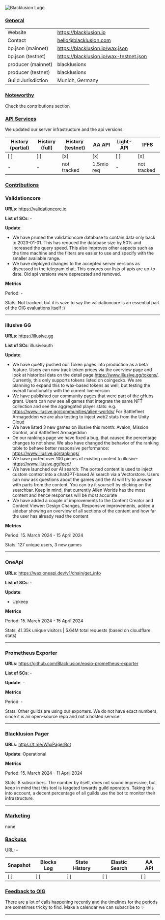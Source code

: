 ![Blacklusion Logo](https://blacklusion.com/resources/blacklusion_logo_192.png)

### <ins>General</ins>

|  |                                         |
| --- |-----------------------------------------|
| Website | https://blacklusion.io                  |
| Contact | hello@blacklusion.com                   |
| bp.json (mainnet) | https://blacklusion.io/wax.json         |
| bp.json (testnet) | https://blacklusion.io/wax-testnet.json |
| producer (mainnet) | blacklusionx                            |
| producer (testnet) | blacklusionx                            |
| Guild Jurisdiction | Munich, Germany                         |

### <ins>Noteworthy</ins>

Check the contributions section

### <ins>API Services</ins>
We updated our server infrastructure and the api versions

| History (partial) | History (full) | History (testnet) | AA API | Light-API | IPFS      |
|-------------------|--------|-------------------|-------|-----------|-----------|
| [ ]               | [ ] | [x]               | [x] | [ ]       | [x]       |
| -                 | - | not tracked       | 1.5mio req | -         | not tracked |


### <ins>Contributions</ins>

### Validationcore

**URLs**: https://validationcore.io

**List of SCs**: -

**Update**: 
- We have pruned the validationcore database to contain data only back to 2023-01-01. This has reduced the database size by 50% and increased the query speed. This also improves other aspects such as the time machine and the filters are easier to use and specify with the smaller available range.
- We have deployed changes to the accepted server versions as discussed in the telegram chat. This ensures our lists of apis are up-to-date. Old api versions were deprecated and removed.


**Metrics**

Period: -

Stats: Not tracked, but it is save to say the validationcore is an essential part of the OIG evaluations itself :)

---

### illusive GG

**URLs**: https://illusive.gg

**List of SCs**: illusiveauth

**Update**:
- We have quietly pushed our Token pages into production as a beta feature. Users can now track token prices via the overview page and look at historical data on the detail page https://www.illusive.gg/tokens/. Currently, this only supports tokens listed on coingecko. We are planning to expand this to wax-based tokens as well, but testing the overall functionality with the current live version
- We have published our community pages that were part of the gHubs grant. Users can now see all games that integrate the same NFT collection and see the aggregated player stats: e.g. https://www.illusive.gg/communities/alien-worlds/ For Battlefleet Armageddon we are also testing to inject web2 stats from the Unity Cloud 
- We have listed 3 new games on illusive this month: Avalon, Mission Control, and Battlefleet Armageddon
- On our rankings page we have fixed a bug, that caused the percentage changes to not show. We also have changed the behavior of the ranking table to behave better responsive performance: https://www.illusive.gg/rankings/
- We have ported over 100 pieces of existing content to illusive: https://www.illusive.gg/feed/
- We have launched our AI search: The ported content is used to inject custom context into a chatGPT-based AI search via a Vectorstore. Users can now ask questions about the games and the AI will try to answer with parts from the content. You can try it yourself by clicking on the searchbar. Keep in mind, that currently Alien Worlds has the most content and hence responses will be most accurate
- We have added a couple of improvements to the Content Creator and Content Viewer: Design Changes, Responsive improvements, added a sidebar showing an overview of all sections of the content and how far the user has already read the content

**Metrics**

Period: 15. March 2024 - 15 April 2024

Stats: 127 unique users, 3 new games

---

### OneApi

**URLs**: https://wax.oneapi.dev/v1/chain/get_info

**List of SCs**: -

**Update**:
- Upkeep

**Metrics**


Period: 15. March 2024 - 15 April 2024

Stats: 41.35k unique visitors | 5.64M total requests (based on cloudflare stats)

---

### Prometheus Exporter

**URLs**: https://github.com/Blacklusion/eosio-prometheus-exporter

**List of SCs**: -

**Update**: -

**Metrics**

Period: -

Stats: Other guilds are using our exporters. We do not have exact numbers, since it is an open-source repo and not a hosted service

---

### Blacklusion Pager
**URLs**: https://t.me/WaxPagerBot

**Update**: Operational

**Metrics**

Period: 15. March 2024 - 11 April 2024

Stats: 8 subscribers. The number by itself, does not sound impressive, but keep in mind that this tool is targeted towards guild operators. Taking this into account, a decent percentage of all guilds use the bot to monitor their infrastructure.


---


### <ins>Marketing</ins>

none

### <ins>Backups </ins>
URL: -

| Snapshot | Blocks Log | State History | Elastic Search | AA API |
|----------|------------|---------------|--------|--------|
| [ ]      | [ ]        | [ ]           | [ ] | [ ] |


### <ins>Feedback to OIG</ins>

There are a lot of calls happening recently and the timelines for the periods are sometimes tricky to find. Make a calendar we can subscribe to ✨ 

----

